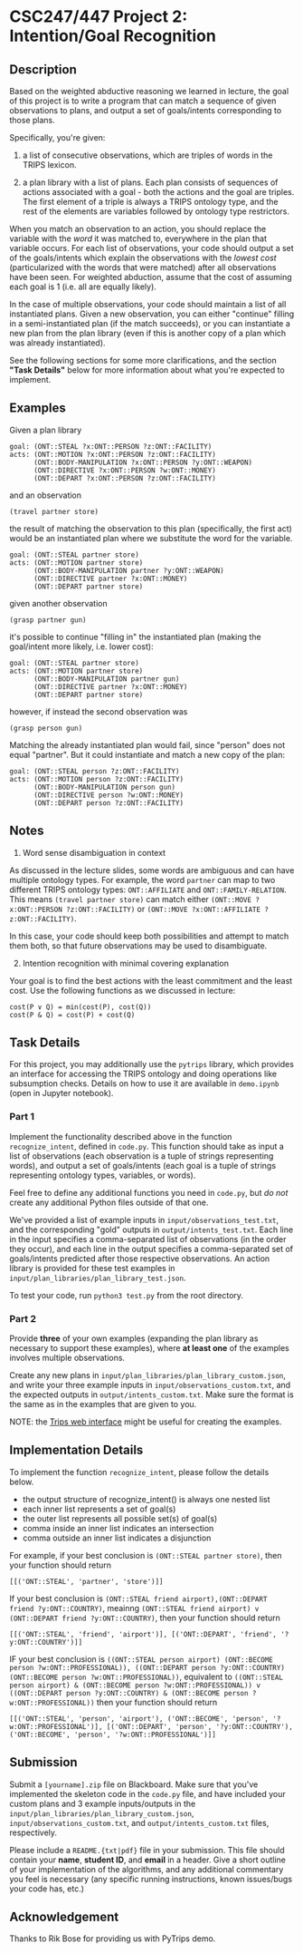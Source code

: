 # CSC247/447 Project 2: Intention/Goal Recognition

## Description

Based on the weighted abductive reasoning we learned in lecture, the goal of this project is to write a program that can match a sequence of given observations to plans, and output a set of goals/intents corresponding to those plans. 

Specifically, you're given:

1) a list of consecutive observations, which are triples of words in the TRIPS lexicon. 

2) a plan library with a list of plans. Each plan consists of sequences of actions associated with a goal - both the actions and the goal are triples. The first element of a triple is always a TRIPS ontology type, and the rest of the elements are variables followed by ontology type restrictors.

When you match an observation to an action, you should replace the variable with the *word* it was matched to, everywhere in the plan that variable occurs. For each list of observations, your code should output a set of the goals/intents which explain the observations with the *lowest cost* (particularized with the words that were matched) after all observations have been seen. For weighted abduction, assume that the cost of assuming each goal is 1 (i.e. all are equally likely).

In the case of multiple observations, your code should maintain a list of all instantiated plans. Given a new observation, you can either "continue" filling in a semi-instantiated plan (if the match succeeds), or you can instantiate a new plan from the plan library (even if this is another copy of a plan which was already instantiated).

See the following sections for some more clarifications, and the section **"Task Details"** below for more information about what you're expected to implement.

## Examples

Given a plan library
```
goal: (ONT::STEAL ?x:ONT::PERSON ?z:ONT::FACILITY)
acts: (ONT::MOTION ?x:ONT::PERSON ?z:ONT::FACILITY)
      (ONT::BODY-MANIPULATION ?x:ONT::PERSON ?y:ONT::WEAPON)
      (ONT::DIRECTIVE ?x:ONT::PERSON ?w:ONT::MONEY)
      (ONT::DEPART ?x:ONT::PERSON ?z:ONT::FACILITY)

```
and an observation

```
(travel partner store)
```

the result of matching the observation to this plan (specifically, the first act) would be an instantiated plan where we substitute the word for the variable.

```
goal: (ONT::STEAL partner store)   
acts: (ONT::MOTION partner store)
      (ONT::BODY-MANIPULATION partner ?y:ONT::WEAPON)
      (ONT::DIRECTIVE partner ?x:ONT::MONEY)
      (ONT::DEPART partner store)
```

given another observation

```
(grasp partner gun)
```

it's possible to continue "filling in" the instantiated plan (making the goal/intent more likely, i.e. lower cost):

```
goal: (ONT::STEAL partner store)   
acts: (ONT::MOTION partner store)
      (ONT::BODY-MANIPULATION partner gun)
      (ONT::DIRECTIVE partner ?x:ONT::MONEY)
      (ONT::DEPART partner store)
```

however, if instead the second observation was

```
(grasp person gun)
```

Matching the already instantiated plan would fail, since "person" does not equal "partner". But it could instantiate and match a new copy of the plan:

```
goal: (ONT::STEAL person ?z:ONT::FACILITY)
acts: (ONT::MOTION person ?z:ONT::FACILITY)
      (ONT::BODY-MANIPULATION person gun)
      (ONT::DIRECTIVE person ?w:ONT::MONEY)
      (ONT::DEPART person ?z:ONT::FACILITY)

```

## Notes

1. Word sense disambiguation in context

As discussed in the lecture slides, some words are ambiguous and can have multiple ontology types. For example, the word `partner` can map to two different TRIPS ontology types: `ONT::AFFILIATE` and `ONT::FAMILY-RELATION`. This means `(travel partner store)` can match either `(ONT::MOVE ?x:ONT::PERSON ?z:ONT::FACILITY)` or `(ONT::MOVE ?x:ONT::AFFILIATE ?z:ONT::FACILITY)`.

In this case, your code should keep both possibilities and attempt to match them both, so that future observations may be used to disambiguate.


2. Intention recognition with minimal covering explanation

Your goal is to find the best actions with the least commitment and the least cost. Use the following functions as we discussed in lecture:
```
cost(P ∨ Q) = min(cost(P), cost(Q))
cost(P & Q) = cost(P) + cost(Q)
```

## Task Details

For this project, you may additionally use the `pytrips` library, which provides an interface for accessing the TRIPS ontology and doing operations like subsumption checks. Details on how to use it are available in `demo.ipynb` (open in Jupyter notebook).

### Part 1

Implement the functionality described above in the function `recognize_intent`, defined in `code.py`. This function should take as input a list of observations (each observation is a tuple of strings representing words), and output a set of goals/intents (each goal is a tuple of strings representing ontology types, variables, or words).

Feel free to define any additional functions you need in `code.py`, but *do not* create any additional Python files outside of that one.

We've provided a list of example inputs in `input/observations_test.txt`, and the corresponding "gold" outputs in `output/intents_test.txt`. Each line in the input specifies a comma-separated list of observations (in the order they occur), and each line in the output specifies a comma-separated set of goals/intents predicted after those respective observations. An action library is provided for these test examples in `input/plan_libraries/plan_library_test.json`.

To test your code, run `python3 test.py` from the root directory.

### Part 2

Provide **three** of your own examples (expanding the plan library as necessary to support these examples), where **at least one** of the examples involves multiple observations.

Create any new plans in `input/plan_libraries/plan_library_custom.json`, and write your three example inputs in `input/observations_custom.txt`, and the expected outputs in `output/intents_custom.txt`. Make sure the format is the same as in the examples that are given to you.

NOTE: the [Trips web interface](https://www.cs.rochester.edu/research/trips/lexicon/browse-ont-lex-ajax.html) might be useful for creating the examples.

## Implementation Details

To implement the function `recognize_intent`, please follow the details below.

- the output structure of recognize_intent() is always one nested list
- each inner list represents a set of goal(s)
- the outer list represents all possible set(s) of goal(s)
- comma inside an inner list indicates an intersection
- comma outside an inner list indicates a disjunction

For example, if your best conclusion is `(ONT::STEAL partner store)`, then your function should return 
```
[[('ONT::STEAL', 'partner', 'store')]]
```

If your best conclusion is `(ONT::STEAL friend airport),(ONT::DEPART friend ?y:ONT::COUNTRY)`, meainng `(ONT::STEAL friend airport) v (ONT::DEPART friend ?y:ONT::COUNTRY)`, then your function should return
```
[[('ONT::STEAL', 'friend', 'airport')], [('ONT::DEPART', 'friend', '?y:ONT::COUNTRY')]]
```

IF your best conclusion is `((ONT::STEAL person airport) (ONT::BECOME person ?w:ONT::PROFESSIONAL)), ((ONT::DEPART person ?y:ONT::COUNTRY) (ONT::BECOME person ?w:ONT::PROFESSIONAL))`, equivalent to `((ONT::STEAL person airport) & (ONT::BECOME person ?w:ONT::PROFESSIONAL)) v ((ONT::DEPART person ?y:ONT::COUNTRY) & (ONT::BECOME person ?w:ONT::PROFESSIONAL))` then your function should return
```
[[('ONT::STEAL', 'person', 'airport'), ('ONT::BECOME', 'person', '?w:ONT::PROFESSIONAL')], [('ONT::DEPART', 'person', '?y:ONT::COUNTRY'), ('ONT::BECOME', 'person', '?w:ONT::PROFESSIONAL')]]
```

## Submission

Submit a `[yourname].zip` file on Blackboard. Make sure that you've implemented the skeleton code in the `code.py` file, and have included your custom plans and 3 example inputs/outputs in the `input/plan_libraries/plan_library_custom.json`, `input/observations_custom.txt`, and `output/intents_custom.txt` files, respectively.

Please include a `README.{txt|pdf}` file in your submission. This file should contain your **name**, **student ID**, and **email** in a header. Give a short outline of your implementation of the algorithms, and any additional commentary you feel is necessary (any specific running instructions, known issues/bugs your code has, etc.)

## Acknowledgement

Thanks to Rik Bose for providing us with PyTrips demo. 

